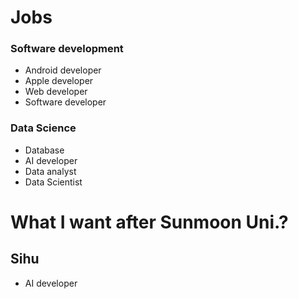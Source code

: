 # Jobs

### Software development
* Android developer
* Apple developer
* Web developer
* Software developer

### Data Science
* Database
* AI developer
* Data analyst
* Data Scientist

# What I want after Sunmoon Uni.?

## Sihu
* AI developer
